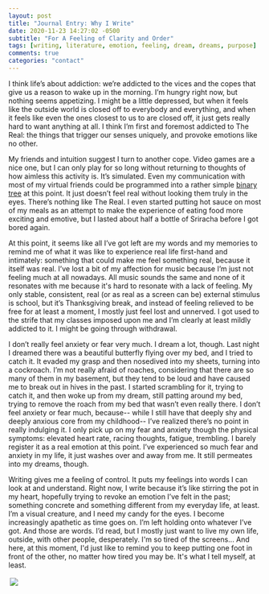```yaml
---
layout: post
title: "Journal Entry: Why I Write"
date: 2020-11-23 14:27:02 -0500
subtitle: "For A Feeling of Clarity and Order"
tags: [writing, literature, emotion, feeling, dream, dreams, purpose]
comments: true
categories: "contact"
---
```

I think life’s about addiction: we’re addicted to the vices and the copes that give us a reason to wake up in the morning. I’m hungry right now, but nothing seems appetizing. I might be a little depressed, but when it feels like the outside world is closed off to everybody and everything, and when it feels like even the ones closest to us to are closed off, it just gets really hard to want anything at all. I think I’m first and foremost addicted to The Real: the things that trigger our senses uniquely, and provoke emotions like no other.<!-- more -->

My friends and intuition suggest I turn to another cope. Video games are a nice one, but I can only play for so long without returning to thoughts of how aimless this activity is. It’s simulated. Even my communication with most of my virtual friends could be programmed into a rather simple <a href="https://en.wikipedia.org/wiki/Binary_tree" target="_blank">binary tree</a> at this point. It just doesn’t feel real without looking them truly in the eyes. There’s nothing like The Real. I even started putting hot sauce on most of my meals as an attempt to make the experience of eating food more exciting and emotive, but I lasted about half a bottle of Sriracha before I got bored again.

At this point, it seems like all I’ve got left are my words and my memories to remind me of what it was like to experience real life first-hand and intimately: something that could make me feel something real, because it itself was real. I’ve lost a bit of my affection for music because I’m just not feeling much at all nowadays. All music sounds the same and none of it resonates with me because it's hard to resonate with a lack of feeling. My only stable, consistent, real (or as real as a screen can be) external stimulus is school, but it’s Thanksgiving break, and instead of feeling relieved to be free for at least a moment, I mostly just feel lost and unnerved. I got used to the strife that my classes imposed upon me and I’m clearly at least mildly addicted to it. I might be going through withdrawal.

I don’t really feel anxiety or fear very much. I dream a lot, though. Last night I dreamed there was a beautiful butterfly flying over my bed, and I tried to catch it. It evaded my grasp and then nosedived into my sheets, turning into a cockroach. I’m not really afraid of roaches, considering that there are so many of them in my basement, but they tend to be loud and have caused me to break out in hives in the past. I started scrambling for it, trying to catch it, and then woke up from my dream, still patting around my bed, trying to remove the roach from my bed that wasn’t even really there. I don’t feel anxiety or fear much, because-- while I still have that deeply shy and deeply anxious core from my childhood-- I’ve realized there’s no point in really indulging it. I only pick up on my fear and anxiety though the physical symptoms: elevated heart rate, racing thoughts, fatigue, trembling. I barely register it as a real emotion at this point. I’ve experienced so much fear and anxiety in my life, it just washes over and away from me. It still permeates into my dreams, though.

Writing gives me a feeling of control. It puts my feelings into words I can look at and understand. Right now, I write because it’s like stirring the pot in my heart, hopefully trying to revoke an emotion I’ve felt in the past; something concrete and something different from my everyday life, at least. I’m a visual creature, and I need my candy for the eyes. I become increasingly apathetic as time goes on. I’m left holding onto whatever I’ve got. And those are words. I’d read, but I mostly just want to live my own life, outside, with other people, desperately. I'm so tired of the screens... And here, at this moment, I'd just like to remind you to keep putting one foot in front of the other, no matter how tired you may be. It's what I tell myself, at least.

<img src="/images/nonsense/typingcourage.gif" style="margin: auto; max-width: 300px; border: 0.24em dotted white;">
